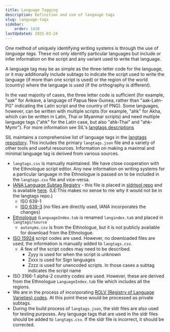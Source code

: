 ```yaml
---
title: Language Tagging
description: Definition and use of langauge tags
slug: language-tags
sidebar:
    order: 1410
lastUpdated: 2025-03-24
---
```


One method of uniquely identifying writing systems is through the use of _language tags_. These not only identify particular languages but include or infer information on the script and any variant used to write that language.

A language tag may be as simple as the three-letter code for the language, or it may additionally include subtags to indicate the script used to write the language (if more than one script is used) or the region of the world (country) where the language is used (if the orthography is different).

In the vast majority of cases, the three letter code is sufficient (for example, "aak" for Ankave, a language of Papua New Guinea, rather than "aak-Latn-PG" indicating the Latin script and the country of PNG). Some languages, however, can be written with multiple scripts (for example, "ahk" for Akha, which can be written in Latin, Thai or Myanmar scripts) and need multiple language tags ("ahk" for the Latin case, but also "ahk-Thai" and "ahk-Mymr"). For more information see SIL's [langtags descriptions][langtags-tagging]

SIL maintains a comprehensive list of language tags in the [langtags repository][langtags]. This includes the primary `langtags.json` file and a variety of other tools and useful resources. Information on making a maximal and minimal language tag is derived from various sources.

- `langtags.csv` is manually maintained. We have close cooperation with the Ethnologue script editor. Any new information on writing systems for a particular language in the Ethnologue is passed on to be included in the `langtags.csv` file and vice-versa.
- [IANA Language Subtag Registry](https://www.iana.org/assignments/language-subtag-registry/language-subtag-registry) - this file is placed in [sldrtool repo](https://github.com/silnrsi/sldrtools) and is available [here](https://github.com/silnrsi/sldrtools/blob/master/lib/sldr/language-subtag-registry.txt). (LE:This makes no sense to me why it would not be in the langtags repo.)
   - ISO 639-1
   - [ISO 639-3](https://iso639-3.sil.org/) (no files are directly used, IANA incorporates the changes)
- [Ethnologue](https://www.ethnologue.com/codes/) (`LanguageIndex.tab` is renamed `langindex.tab` and placed in `langtags/source`
   - `autonyms.csv` is from the Ethnologue, but it is not publicly available for download from the Ethnologue.
- [ISO 15924](https://unicode.org/iso15924/iso15924-codes.html) script codes are used. However, no downloaded files are used, the information is manually added to `langtags.csv`.
   - A few of the script codes may need to be described.
     - Zyyy is used for when the script is unknown
     - Zxxx is used for Sign languages
     - Zzzz is used for unencoded scripts. In those cases a subtag indicates the script name
- ISO 3166-1 alpha-2 country codes are used. However, these are derived from the Ethnologue `LanguageIndex.tab` file which includes all the regions.
- We are in the process of incorporating [ROLV (Registry of Language Varieties) codes](https://hisregistries.org/rolv/). At this point these would be processed as private subtags.
- During the build process of `langtags.json`, the sldr files are also used for testing purposes. Any language tags that are used in the sldr files should be added to `langtags.csv`. If the sldr file is incorrect, it should be corrected. 

[langtags]: https://github.com/silnrsi/langtags/blob/master/doc/tagging.md
[langtags-tagging]: https://github.com/silnrsi/langtags/blob/master/doc/tagging.md